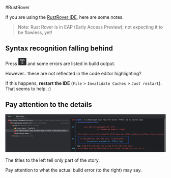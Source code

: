 #RustRover

If you are using the [RustRover IDE](https://www.jetbrains.com/rust/), here are some notes.

>Note: Rust Rover is in EAP (Early Access Preview); not expecting it to be flawless, yet!

## Syntax recognition falling behind

Press ![](.images/build-icon.png) and some errors are listed in build output.

However.. these are not reflected in the code editor highlighting?

If this happens, **restart the IDE** (`File` > `Invalidate Caches` > `Just restart`). That seems to help. :)


## Pay attention to the details

![](.images/build-output-details.png)

The titles to the left tell only part of the story.

Pay attention to what the actual build error (to the right) may say.

